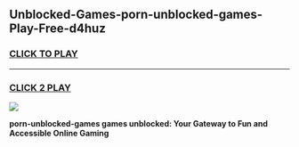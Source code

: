 
## Unblocked-Games-porn-unblocked-games-Play-Free-d4huz
<h3>
<a href="https://premium76.site?title=porn-unblocked-games&ref=17A">CLICK TO PLAY</a></h3>
<hr>

<h3>
<a href="https://premium76.site?title=porn-unblocked-games&ref=17A">CLICK 2 PLAY</a>
  
</h3>

<a href="https://premium76.site?title=porn-unblocked-games&ref=17A"><img src="https://clearcache.store/games.png"></a>


**porn-unblocked-games games unblocked: Your Gateway to Fun and Accessible Online Gaming**
